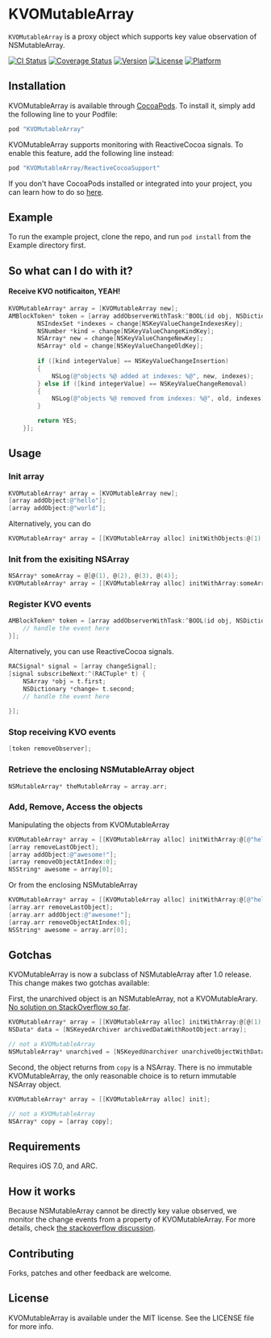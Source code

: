# KVOMutableArray
`KVOMutableArray` is a proxy object which supports key value observation of NSMutableArray. 

[![CI Status](http://img.shields.io/travis/haifengkao/KVOMutableArray.svg?style=flat)](https://travis-ci.org/haifengkao/KVOMutableArray)
[![Coverage Status](https://coveralls.io/repos/haifengkao/KVOMutableArray/badge.svg?branch=master&service=github)](https://coveralls.io/github/haifengkao/KVOMutableArray?branch=master)
[![Version](https://img.shields.io/cocoapods/v/KVOMutableArray.svg?style=flat)](http://cocoapods.org/pods/KVOMutableArray)
[![License](https://img.shields.io/cocoapods/l/KVOMutableArray.svg?style=flat)](http://cocoapods.org/pods/KVOMutableArray)
[![Platform](https://img.shields.io/cocoapods/p/KVOMutableArray.svg?style=flat)](http://cocoapods.org/pods/KVOMutableArray)

## Installation

KVOMutableArray is available through [CocoaPods](http://cocoapods.org). To install
it, simply add the following line to your Podfile:

``` ruby
pod "KVOMutableArray"
```

KVOMutableArray supports monitoring with ReactiveCocoa signals. To enable this feature, add the following line instead:
``` ruby
pod "KVOMutableArray/ReactiveCocoaSupport"
```

 If you don't have CocoaPods installed or integrated into your project, you can learn how to do so [here](http://cocoapods.org).

## Example

To run the example project, clone the repo, and run `pod install` from the Example directory first.

## So what can I do with it?

#### Receive KVO notificaiton, YEAH!
```objective-c
KVOMutableArray* array = [KVOMutableArray new];
AMBlockToken* token = [array addObserverWithTask:^BOOL(id obj, NSDictionary *change) {
        NSIndexSet *indexes = change[NSKeyValueChangeIndexesKey];
        NSNumber *kind = change[NSKeyValueChangeKindKey];
        NSArray* new = change[NSKeyValueChangeNewKey];
        NSArray* old = change[NSKeyValueChangeOldKey];
        
        if ([kind integerValue] == NSKeyValueChangeInsertion)
        {
            NSLog(@"objects %@ added at indexes: %@", new, indexes);
        } else if ([kind integerValue] == NSKeyValueChangeRemoval)
        {
            NSLog(@"objects %@ removed from indexes: %@", old, indexes);
        }

        return YES;
    }];
```

## Usage

### Init array
```objective-c
KVOMutableArray* array = [KVOMutableArray new];
[array addObject:@"hello"];
[array addObject:@"world"];
```
Alternatively, you can do
```objective-c
KVOMutableArray* array = [[KVOMutableArray alloc] initWithObjects:@(1), @(2), @(3), nil];
```

### Init from the exisiting NSArray
```objective-c
NSArray* someArray = @[@(1), @(2), @(3), @(4)];
KVOMutableArray* array = [[KVOMutableArray alloc] initWithArray:someArray];
```

### Register KVO events
```objective-c
AMBlockToken* token = [array addObserverWithTask:^BOOL(id obj, NSDictionary *change) {
    // handle the event here
}];
```
Alternatively, you can use ReactiveCocoa signals.
```objective-c
RACSignal* signal = [array changeSignal];
[signal subscribeNext:^(RACTuple* t) {
    NSArray *obj = t.first;
    NSDictionary *change= t.second;
    // handle the event here
        
}];
```
### Stop receiving KVO events
```objective-c
[token removeObserver];
```

### Retrieve the enclosing NSMutableArray object
```objective-c
NSMutableArray* theMutableArray = array.arr;
```

### Add, Remove, Access the objects

Manipulating the objects from KVOMutableArray
```objective-c
KVOMutableArray* array = [[KVOMutableArray alloc] initWithArray:@[@"hello", @"world"]];
[array removeLastObject];
[array addObject:@"awesome!"];
[array removeObjectAtIndex:0];
NSString* awesome = array[0];
```
Or from the enclosing NSMutableArray
```objective-c
KVOMutableArray* array = [[KVOMutableArray alloc] initWithArray:@[@"hello", @"world"]];
[array.arr removeLastObject];
[array.arr addObject:@"awesome!"];
[array.arr removeObjectAtIndex:0];
NSString* awesome = array.arr[0];
```

## Gotchas
KVOMutableArray is now a subclass of NSMutableArray after 1.0 release.
This change makes two gotchas available:

First, the unarchived object is an NSMutableArray, not a KVOMutableArary. 
[No solution on StackOverflow so far](http://stackoverflow.com/questions/18874493/nsmutablearray-subclass-not-calling-subclasss-initwithcoder-when-unarchiving).

```objective-c
KVOMutableArray* array = [[KVOMutableArray alloc] initWithArray:@[@(1), @(2), @(3)]];
NSData* data = [NSKeyedArchiver archivedDataWithRootObject:array];

// not a KVOMutableArray
NSMutableArray* unarchived = [NSKeyedUnarchiver unarchiveObjectWithData:data];
```

Second, the object returns from `copy` is a NSArray. There is no immutable KVOMutableArray, the only reasonable choice is to return immutable NSArray object.
```objective-c
KVOMutableArray* array = [[KVOMutableArray alloc] init];

// not a KVOMutableArray
NSArray* copy = [array copy];
```

## Requirements

Requires iOS 7.0, and ARC.

## How it works

Because NSMutableArray cannot be directly key value observed, we monitor the change events from a property of KVOMutableArray.
For more details, check [the stackoverflow discussion](http://stackoverflow.com/questions/24088953/kvo-notifications-for-a-modification-of-an-nsarray-backed-by-a-nsmutablearray).


## Contributing

Forks, patches and other feedback are welcome.

## License

KVOMutableArray is available under the MIT license. See the LICENSE file for more info.
